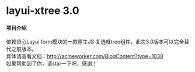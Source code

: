 # layui-xtree 3.0

#### 项目介绍
依赖贤心Layui form模块的一款原生JS 复选框tree组件，此次3.0版本可以完全替代之前版本。    
具体请查看文档：http://acmeworker.com/BlogContent?type=1038    
如果帮助到了你，请star一下吧，感谢！
